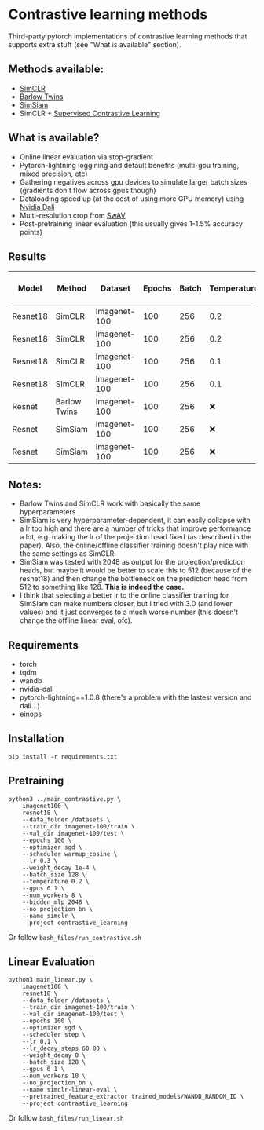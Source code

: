 # Contrastive learning methods

Third-party pytorch implementations of contrastive learning methods that supports extra stuff (see "What is available" section).

## Methods available:
* [SimCLR](https://arxiv.org/abs/2002.05709)
* [Barlow Twins](https://arxiv.org/abs/2103.03230)
* [SimSiam](https://arxiv.org/abs/2011.10566)
* SimCLR + [Supervised Contrastive Learning](https://arxiv.org/abs/2004.11362)

## What is available?
* Online linear evaluation via stop-gradient
* Pytorch-lightning loggining and default benefits (multi-gpu training, mixed precision, etc)
* Gathering negatives across gpu devices to simulate larger batch sizes (gradients don't flow across gpus though)
* Dataloading speed up (at the cost of using more GPU memory) using [Nvidia Dali](https://github.com/NVIDIA/DALI)
* Multi-resolution crop from [SwAV](https://arxiv.org/abs/2006.09882)
* Post-pretraining linear evaluation (this usually gives 1-1.5% accuracy points)


## Results
| Model    	| Method       	| Dataset      	| Epochs 	| Batch 	| Temperature 	| Projection output 	| Prediction head hidden | Multicrop          	| Dali               	| Supervised         	| Online linear eval 	| Post-pretraining linear eval 	| 
|----------	|--------------	|--------------	|--------	|--------	|-------	|-------------	|-------------------	|--------------------	|--------------------	|--------------------	|--------------------	|------------------------------	|
| Resnet18 	| SimCLR       	| Imagenet-100 	| 100    	| 256   	| 0.2         	| 128               	| :x:   |                      	|                    	|                    	| 70.74              	| 71.02                        	|
| Resnet18 	| SimCLR       	| Imagenet-100 	| 100    	| 256   	| 0.2         	| 128               	| :x: |                    	| :heavy_check_mark: 	|                    	| 70.66              	| 71.64                        	|
| Resnet18 	| SimCLR       	| Imagenet-100 	| 100    	| 256   	| 0.1         	| 128               	| :x: | :heavy_check_mark: 	| :heavy_check_mark: 	|                    	| 73.04              	| 73.72                        	|
| Resnet18 	| SimCLR       	| Imagenet-100 	| 100    	| 256   	| 0.1         	| 128               	| :x: | :heavy_check_mark: 	| :heavy_check_mark: 	| :heavy_check_mark: 	| 85.56              	| 86.16                        	|
| Resnet   	| Barlow Twins 	| Imagenet-100 	| 100    	| 256   	| :x:         	| 2048              	| :x: |                    	| :heavy_check_mark: 	|                    	| 70.72              	| 71.22                        	|
| Resnet   	| SimSiam 	| Imagenet-100 	| 100    	| 256   	| :x:         	| 2048              	| 512 |                    	| :heavy_check_mark: 	|                    	| 66.72              	| 71.16                        	|
| Resnet   	| SimSiam 	| Imagenet-100 	| 100    	| 256   	| :x:         	| 512              	| 128 |                    	| :heavy_check_mark: 	|                    	| 69.28              	| 72.22                        	|


## Notes:
* Barlow Twins and SimCLR work with basically the same hyperparameters
* SimSiam is very hyperparameter-dependent, it can easily collapse with a lr too high and there are a number of tricks that improve performance a lot, e.g. making the lr of the projection head fixed (as described in the paper). Also, the online/offline classifier training doesn't play nice with the same settings as SimCLR.
* SimSiam was tested with 2048 as output for the projection/prediction heads, but maybe it would be better to scale this to 512 (because of the resnet18) and then change the bottleneck on the prediction head from 512 to something like 128. **This is indeed the case.**
* I think that selecting a better lr to the online classifier training for SimSiam can make numbers closer, but I tried with 3.0 (and lower values) and it just converges to a much worse number (this doesn't change the offline linear eval, ofc).

## Requirements
* torch
* tqdm
* wandb
* nvidia-dali
* pytorch-lightning==1.0.8 (there's a problem with the lastest version and dali...)
* einops

## Installation

```
pip install -r requirements.txt
```

## Pretraining
```
python3 ../main_contrastive.py \
    imagenet100 \
    resnet18 \
    --data_folder /datasets \
    --train_dir imagenet-100/train \
    --val_dir imagenet-100/test \
    --epochs 100 \
    --optimizer sgd \
    --scheduler warmup_cosine \
    --lr 0.3 \
    --weight_decay 1e-4 \
    --batch_size 128 \
    --temperature 0.2 \
    --gpus 0 1 \
    --num_workers 8 \
    --hidden_mlp 2048 \
    --no_projection_bn \
    --name simclr \
    --project contrastive_learning
```
Or follow `bash_files/run_contrastive.sh`

## Linear Evaluation
```
python3 main_linear.py \
    imagenet100 \
    resnet18 \
    --data_folder /datasets \
    --train_dir imagenet-100/train \
    --val_dir imagenet-100/test \
    --epochs 100 \
    --optimizer sgd \
    --scheduler step \
    --lr 0.1 \
    --lr_decay_steps 60 80 \
    --weight_decay 0 \
    --batch_size 128 \
    --gpus 0 1 \
    --num_workers 10 \
    --no_projection_bn \
    --name simclr-linear-eval \
    --pretrained_feature_extractor trained_models/WANDB_RANDOM_ID \
    --project contrastive_learning
```
Or follow `bash_files/run_linear.sh`